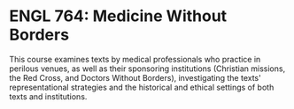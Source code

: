 # ENGL 764: Medicine Without Borders

This course examines texts by medical professionals who practice in perilous venues, as well as their sponsoring institutions (Christian missions, the Red Cross, and Doctors Without Borders), investigating the texts' representational strategies and the historical and ethical settings of both texts and institutions.